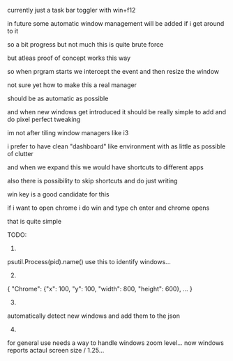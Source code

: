 currently just a task bar toggler with win+f12

in future some automatic window management will be added if i get around to it

so a bit progress but not much this is quite brute force

but atleas proof of concept works this way

so when prgram starts we intercept the event and then resize the window


not sure yet how to make this a real manager

should be as automatic as possible

and when new windows get introduced it should be really simple to add and do pixel perfect tweaking

im not after tiling window managers like i3

i prefer to have clean "dashboard" like environment with as little as possible of clutter

and when we expand this we would have shortcuts to different apps

also there is possibility to skip shortcuts and do just writing

win key is a good candidate for this 

if i want to open chrome i do win and type ch<tab> enter and chrome opens

that is quite simple 


TODO:

1.
psutil.Process(pid).name() use this to identify windows...

2.
{
  "Chrome": {"x": 100, "y": 100, "width": 800, "height": 600},
  ...
}

3. 
automatically detect new windows and add them to the json

4.
for general use needs a way to handle windows zoom level...
now windows reports actaul screen size / 1.25...






